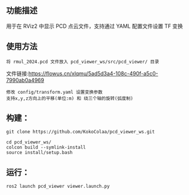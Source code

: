 ## 功能描述

用于在 RViz2 中显示 PCD 点云文件，支持通过 YAML 配置文件设置 TF 变换

## 使用方法

    将 rmul_2024.pcd 文件放入 pcd_viewer_ws/src/pcd_viewer/ 目录
文件链接:https://flowus.cn/xlqmu/5ad5d3a4-108c-490f-a5c0-7990ab0a4969

    修改 config/transform.yaml 设置变换参数
    支持x,y,z方向上的平移(单位:m) 和 绕三个轴的旋转(弧度制)

## 构建：
    git clone https://github.com/KokoColaa/pcd_viewer_ws.git

    cd pcd_viewer_ws/
    colcon build --symlink-install
    source install/setup.bash

## 运行：

    ros2 launch pcd_viewer viewer.launch.py
